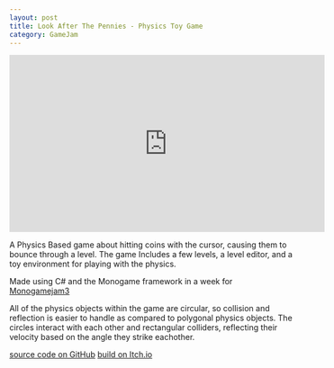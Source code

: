 ```yaml
---
layout: post
title: Look After The Pennies - Physics Toy Game
category: GameJam
---
```


<iframe width="560" height="315" src="https://www.youtube.com/embed/qYYlcM9gg-c" title="YouTube video player" frameborder="0" allow="accelerometer; autoplay; clipboard-write; encrypted-media; gyroscope; picture-in-picture; web-share" allowfullscreen></iframe>

A Physics Based game about hitting coins with the cursor, causing them to bounce through a level. The game Includes a few levels, a level editor, and a toy environment for playing with the physics.

Made using C# and the Monogame framework in a week for [Monogamejam3](https://itch.io/jam/monogamejam-3)

<!-- more -->

All of the physics objects within the game are circular, so collision and reflection is easier to handle as compared to polygonal physics objects. The circles interact with each other and rectangular colliders, reflecting their velocity based on the angle they strike eachother. 

[source code on GitHub](https://github.com/NoamZeise/Look-After-The-Pennies)
[build on Itch.io](https://noamzeise.itch.io/look-after-the-pennies)

